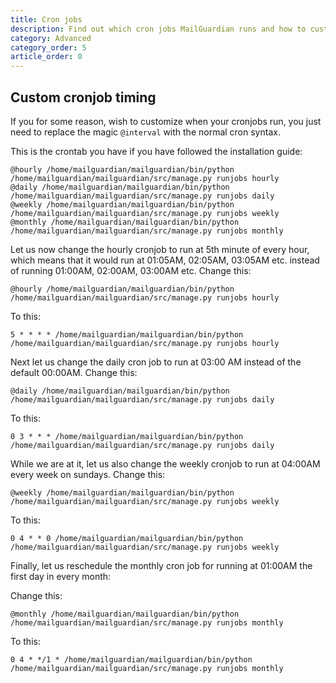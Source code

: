 ```yaml
---
title: Cron jobs
description: Find out which cron jobs MailGuardian runs and how to customize their timings
category: Advanced
category_order: 5
article_order: 0
---
```


## Custom cronjob timing
If you for some reason, wish to customize when your cronjobs run, you just need to replace the magic `@interval` with the normal cron syntax.

This is the crontab you have if you have followed the installation guide:

```
@hourly /home/mailguardian/mailguardian/bin/python /home/mailguardian/mailguardian/src/manage.py runjobs hourly
@daily /home/mailguardian/mailguardian/bin/python /home/mailguardian/mailguardian/src/manage.py runjobs daily
@weekly /home/mailguardian/mailguardian/bin/python /home/mailguardian/mailguardian/src/manage.py runjobs weekly
@monthly /home/mailguardian/mailguardian/bin/python /home/mailguardian/mailguardian/src/manage.py runjobs monthly
```

Let us now change the hourly cronjob to run at 5th minute of every hour, which means that it would run at 01:05AM, 02:05AM, 03:05AM etc. instead of running 01:00AM, 02:00AM, 03:00AM etc.
Change this:

```
@hourly /home/mailguardian/mailguardian/bin/python /home/mailguardian/mailguardian/src/manage.py runjobs hourly
```

To this:

```
5 * * * * /home/mailguardian/mailguardian/bin/python /home/mailguardian/mailguardian/src/manage.py runjobs hourly
```

Next let us change the daily cron job to run at 03:00 AM instead of the default 00:00AM.
Change this:

```
@daily /home/mailguardian/mailguardian/bin/python /home/mailguardian/mailguardian/src/manage.py runjobs daily
```

To this:

```
0 3 * * * /home/mailguardian/mailguardian/bin/python /home/mailguardian/mailguardian/src/manage.py runjobs daily
```

While we are at it, let us also change the weekly cronjob to run at 04:00AM every week on sundays.
Change this:

```
@weekly /home/mailguardian/mailguardian/bin/python /home/mailguardian/mailguardian/src/manage.py runjobs weekly
```

To this:

```
0 4 * * 0 /home/mailguardian/mailguardian/bin/python /home/mailguardian/mailguardian/src/manage.py runjobs weekly
```

Finally, let us reschedule the monthly cron job for running at 01:00AM the first day in every month:

Change this:

```
@monthly /home/mailguardian/mailguardian/bin/python /home/mailguardian/mailguardian/src/manage.py runjobs monthly
```

To this:

```
0 4 * */1 * /home/mailguardian/mailguardian/bin/python /home/mailguardian/mailguardian/src/manage.py runjobs monthly
```
